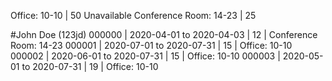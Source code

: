 Office:          10-10 | 50     Unavailable
Conference Room: 14-23 | 25

#John Doe (123jd)
    000000 | 2020-04-01 to 2020-04-03 | 12 | Conference Room: 14-23
    000001 | 2020-07-01 to 2020-07-31 | 15 | Office: 10-10
    000002 | 2020-06-01 to 2020-07-31 | 15 | Office: 10-10
    000003 | 2020-05-01 to 2020-07-31 | 19 | Office: 10-10
